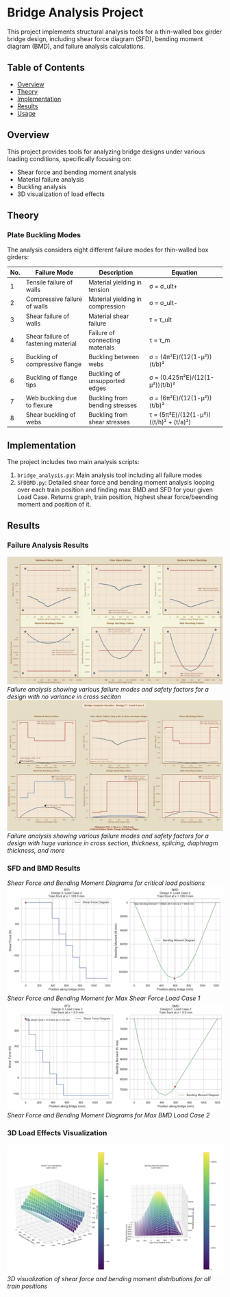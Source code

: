# Bridge Analysis Project

This project implements structural analysis tools for a thin-walled box girder bridge design, including shear force diagram (SFD), bending moment diagram (BMD), and failure analysis calculations.

## Table of Contents
- [Overview](#overview)
- [Theory](#theory)
- [Implementation](#implementation)
- [Results](#results)
- [Usage](#usage)

## Overview

This project provides tools for analyzing bridge designs under various loading conditions, specifically focusing on:
- Shear force and bending moment analysis
- Material failure analysis
- Buckling analysis
- 3D visualization of load effects

## Theory

### Plate Buckling Modes
The analysis considers eight different failure modes for thin-walled box girders:

| No. | Failure Mode | Description | Equation |
|-----|--------------|-------------|-----------|
| 1 | Tensile failure of walls | Material yielding in tension | σ = σ_ult+ |
| 2 | Compressive failure of walls | Material yielding in compression | σ = σ_ult- |
| 3 | Shear failure of walls | Material shear failure | τ = τ_ult |
| 4 | Shear failure of fastening material | Failure of connecting materials | τ = τ_m |
| 5 | Buckling of compressive flange | Buckling between webs | σ = (4π²E)/(12(1-μ²))(t/b)² |
| 6 | Buckling of flange tips | Buckling of unsupported edges | σ = (0.425π²E)/(12(1-μ²))(t/b)² |
| 7 | Web buckling due to flexure | Buckling from bending stresses | σ = (6π²E)/(12(1-μ²))(t/b)² |
| 8 | Shear buckling of webs | Buckling from shear stresses | τ = (5π²E)/(12(1-μ²))((t/h)² + (t/a)²) |

## Implementation

The project includes two main analysis scripts:
1. `bridge_analysis.py`: Main analysis tool including all failure modes
2. `SFDBMD.py`: Detailed shear force and bending moment analysis looping over each train position and finding max BMD and SFD for your given Load Case. Returns graph, train position, highest shear force/beending moment and position of it.

## Results

### Failure Analysis Results
![Failure Analysis](images/failure_analysis1.png)
*Failure analysis showing various failure modes and safety factors for a design with no variance in cross seciton*
![Failure Analysis 2](images/failure_analysis2.png)
*Failure analysis showing various failure modes and safety factors for a design with huge variance in cross section, thickness, splicing, diaphragm thickness, and more*
### SFD and BMD Results
*Shear Force and Bending Moment Diagrams for critical load positions*
![SFD BMD](images/sfd_bmd1.png)
*Shear Force and Bending Moment for Max Shear Force Load Case 1*
![SFD BMD 2](images/sfd_bmd2.png)
*Shear Force and Bending Moment Diagrams for Max BMD Load Case 2*


### 3D Load Effects Visualization
![3D Analysis](images/3d_analysis.png)
*3D visualization of shear force and bending moment distributions for all train positions*
